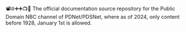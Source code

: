 📽️🌐️➕️➕️📺️📖️ The official documentation source repository for the Public Domain NBC channel of PDNet/PDSNet, where as of 2024, only content before 1928, January 1st is allowed. 
